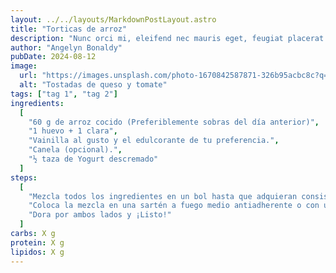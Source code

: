 ```yaml
---
layout: ../../layouts/MarkdownPostLayout.astro
title: "Torticas de arroz"
description: "Nunc orci mi, eleifend nec mauris eget, feugiat placerat nunc. Suspendisse potenti."
author: "Angelyn Bonaldy"
pubDate: 2024-08-12
image:
  url: "https://images.unsplash.com/photo-1670842587871-326b95acbc8c?q=80&w=3387&auto=format&fit=crop&ixlib=rb-4.0.3&ixid=M3wxMjA3fDB8MHxwaG90by1wYWdlfHx8fGVufDB8fHx8fA%3D%3D"
  alt: "Tostadas de queso y tomate"
tags: ["tag 1", "tag 2"]
ingredients:
  [
    "60 g de arroz cocido (Preferiblemente sobras del día anterior)",
    "1 huevo + 1 clara",
    "Vainilla al gusto y el edulcorante de tu preferencia.",
    "Canela (opcional).",
    "½ taza de Yogurt descremado"
  ]
steps:
  [
    "Mezcla todos los ingredientes en un bol hasta que adquieran consistencia homogenea.",
    "Coloca la mezcla en una sartén a fuego medio antiadherente o con un poco de aceite regado con servilleta, adquiriendo la forma de una tortica.",
    "Dora por ambos lados y ¡Listo!"
  ]
carbs: X g
protein: X g
lipidos: X g
---
```

